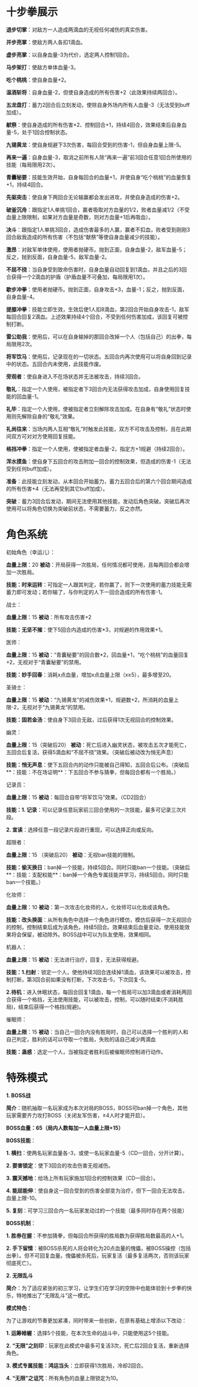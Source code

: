 # 十步拳展示

**退步切掌**：对敌方一人造成两滴血的无视任何减伤的真实伤害。

**并步亮掌**：使敌方两人各扣1滴血。

**虚步亮掌**：以自身血量-3为代价，选定两人控制1回合。

**马步架打**：使敌方单体血量-3。

**吃个桃桃**：使自身血量+2。

**温酒斩将**：自身血量-2，但使自身造成的所有伤害+2（此效果持续两回合）。

**五龙盘打**：蓄力2回合后立刻发动，使除自身外场内所有人血量-3（无法受到buff加成）。

**献祭**：使自身造成的所有伤害×2、控制回合+1，持续4回合，效果结束后自身血量-5，处于1回合控制状态。

**九锡黄龙**：使自身规避下3次伤害，每回合受到的伤害-1，但自身血量上限-5。

**再来一遍**：自身血量-3，取消之前所有人除“再来一遍”前3回合任意1回合所使用的技能（每局限用2次）。

**青囊秘要**：技能生效开始，自身每回合的血量+1，并使自身“吃个桃桃”的血量恢复+1，持续4回合。

**先驱突击**：使自身下两回合无论输赢都会发出进攻，并使自身造成的伤害+2。

**破釜沉舟**：跟指定1人单挑1回合，赢者吸取对方血量的1/2，败者血量减1/2（不受血量上限限制，如果对方血量是奇数，则对方血量+1后再吸血）。

**决斗**：跟指定1人单挑3回合，造成伤害最多的人赢，赢者不扣血，败者受到刚刚3回合敌我造成的所有伤害（不包括“献祭”等使自身血量减少的技能）。

**激昂**：对敌军单体使用，使用者抛硬币。抛到正面，自身血量-2，敌军血量-5；反之，抛到反面，自身血量-5，敌军血量-2。

**不屈不挠**：当自身受到致命伤害时，自身血量自动回复到1滴血，并且之后的3回合获得一个2滴血的护盾（护盾血量不可叠加，每局限用1次）。

**歇步冲拳**：使用者抛硬币。抛到正面，自身攻击+3，血量-1；反之，抛到反面，自身血量-4。

**提膝冲拳**：技能立即生效，生效后使1人扣8滴血，第2回合开始自身攻击-1，敌军每回合回复2滴血。上述效果持续4个回合，不受到任何伤害加成，该回复可被控制打断。

**雷公助我**：使用后，可以在自身输掉的那回合改掉一个人（包括自己）的出拳，每局限用2次。

**将军饮马**：使用后，记录现在的一切状态。五回合内再次使用可以将自身回到记录中的状态。五回合内未使用，此技能作废。

**旁观者**：使自身进入不在场状态并无法被攻击，持续3回合。

**敬礼**：指定一个人使用，被指定者下3回合内无法获得攻击加成，自身使用回复技能的回血量-1。

**礼毕**：指定一个人使用，使被指定者立刻解除攻击加成。在自身有“敬礼”状态时使用则先解除自身的“敬礼”效果。

**礼尚往来**：当场内两人互相“敬礼”时触发此技能，双方不可攻击及控制，且在此期间双方可对对方使用回复技能。

**格挡冲拳**：指定一个人使用，使被指定者血量-2，指定方+1规避（持续2回合）。

**浑水摸鱼**：使自身下五回合的攻击附加一回合的控制效果，但造成的伤害-1（无法受到任何buff加成）。

**准备**：此技能立刻发动，从本回合开始蓄力，蓄力五回合后的第六个回合期间造成的所有伤害+4（无法再受到其它buff加成）。

**突破**：蓄力3回合后发动，期间无法使用其他技能，发动后角色突破。突破后再次使用可以将角色切换为突破前状态，不需要蓄力，反之亦然。

# 角色系统

初始角色（幸运儿）：

**血量上限**：20 **被动**：开局获得一次胜局，任何情况都可使用，且每两回合都会增加一次胜局。

**技能：时来运转**：可指定一人跟其判定，若你赢了，则下一次使用的蓄力技能无需蓄力即可发动；若你输了，与你判定的人下一回合造成的所有伤害-1。

战士：

**血量上限**：15 **被动**：所有攻击伤害+2

**技能：无坚不摧**：使下5回合内造成的伤害\*3，对规避的作用效果+1。

医师：

**血量上限**：15 **被动**：“青囊秘要”的回合数\*2，回血量+1，“吃个桃桃”的血量回复+2，无视对于“青囊秘要”的禁用。

**技能：妙手回春**：消耗x点血量，增加x点血量上限（x≥5），最多增至20。

圣骑士：

**血量上限**：15 **被动**：“九锡黄龙”的减伤效果+1，规避数+2，所消耗的血量上限-2，无视对于“九锡黄龙”的禁用。

**技能：固若金汤**：使自身下3回合无敌，过后获得1次无视回合的控制效果。

幽灵：

**血量上限**：15（突破后20） **被动**：死亡后进入幽灵状态，被攻击五次才能死亡，五回合后复活，获得5滴血和“不屈不挠”效果。（突破后被动改为悄无声息）

**技能：悄无声息**：使下五回合内的动作只能被自己得知，五回合后公布。（突破后**：技能：不在场证明**：下五回合不参与猜拳，但每回合都有一个胜局。）

记录员：

**血量上限**：15 **被动**：每回合自带“将军饮马”效果。（CD2回合）

**技能：1. 记录**：可以记录任意玩家前三回合使用的一次技能，最多可记录三次片段。

**2. 宣读**：选择任意一段记录片段进行重现，可以选择正向或反向。

超限者：

**血量上限**：15 （突破后20） **被动**：无视ban技能的限制。

**技能：偷天换日**：ban掉一个技能，持续5回合。同时只能ban一个技能。（突破后**：技能：支配权能**：ban掉一个角色专属技能并学习，持续5回合。同时只能ban一个技能。）

化妆师：

**血量上限**：10 **被动**：第一次攻击化妆师的人，化妆师可以化妆成该角色。

**技能：改头换面**：从所有角色中选择一个角色进行模仿，模仿后获得一次无视回合的控制，控制结束后成为该角色，持续5回合。效果结束后血量变动，使用技能效果将会保留，被动除外。BOSS战中可以为队友使用，效果相同。

机器人：

**血量上限**：15 **被动**：无法进行治疗，回复，无法获得规避。

**技能：1.扫射**：锁定一个人，使他持续3回合连续掉1滴血，该效果可以被攻击，控制打断，第3回合前如果没有打断，下次攻击-5，下次回复-5。

**2.待机**：进入休眠状态，每回合回复1滴血，每一个胜局可以加3滴血或者消耗两回合获得一个格挡，无法使用技能，可以被攻击，控制，可以随时结束(不消耗胜局)，结束后获得一个格挡(规避)。

催眠师：

**血量上限**：15 **被动**：当自己一回合内没有胜局时，自己可以选择一个胜利的人和自己判定，胜利的话可以夺取一个胜局，失败的话自己减少两滴血

**技能：蛊惑**：选定一个人，当被指定者胜利后被催眠师控制进行动作。

# 特殊模式

**1. BOSS战**

**简介**：随机抽取一名玩家成为本次对局的BOSS，BOSS可ban掉一个角色，其他玩家需要齐力攻打BOSS（关闭友军伤害，≥4人时才能开启）。

**BOSS血量：65（局内人数每加一人血量上限+15）**

**BOSS技能**：

**1. 横扫**：使两名玩家血量各-3，或使一名玩家血量-5（CD一回合，分开计算）。

**2. 要害锁定**：使下3回合的攻击伤害无视减伤。

**3. 震天撼地**：给场上所有玩家施加1回合的控制效果（CD一回合）。

**4. 能屈能伸**：使自身这一回合受到的伤害全部变为治疗，但下一回合无法攻击，血量上限-10。

**5. 复刻**：可学习三回合内一名玩家发动过的一个技能（最多同时存在两个技能）

**BOSS机制**：

**1. 胜券在握**：不参加猜拳，但每回合所获得的胜局数为获得胜局数最高的人+1。

**2. 手下留情**：被BOSS杀死的人将会转化为20点血量的傀儡，被BOSS操控（包括出拳）。但不可回复血量。傀儡被杀死后，玩家复活（最多复活两次，否则该玩家彻底死亡）。

**2. 无限乱斗**

**简介**：为了适应紧张的初三学习，让学生们在学习的空隙中也能体验到十步拳的快乐，特地推出了“无限乱斗”这一模式。

**模式特色**：

为了让游戏的节奏更加紧凑，同时带来一些创新，在原有基础上增添以下改动：


**1. 运筹帷幄**：选择5个技能，在本次生命的战斗中，只能使用这5个技能。

**2. “无限”之刻印**：玩家在此模式中最多可复活3次，死亡后2回合复活，重新选择角色。

**3. 模式专属技能：鸿运当头**：立即获得1次胜局，冷却2回合。

**4. “无限”之诅咒**：所有角色的血量上限锁定为10。

